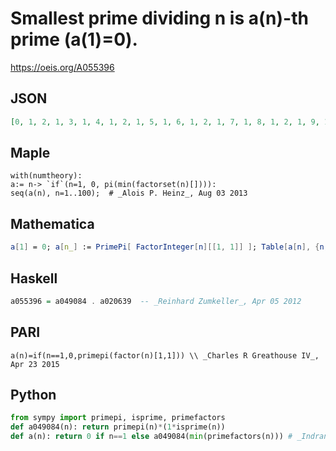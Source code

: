 # Smallest prime dividing n is a\(n\)\-th prime \(a\(1\)\=0\)\.
https://oeis.org/A055396
## JSON
```JSON
[0, 1, 2, 1, 3, 1, 4, 1, 2, 1, 5, 1, 6, 1, 2, 1, 7, 1, 8, 1, 2, 1, 9, 1, 3, 1, 2, 1, 10, 1, 11, 1, 2, 1, 3, 1, 12, 1, 2, 1, 13, 1, 14, 1, 2, 1, 15, 1, 4, 1, 2, 1, 16, 1, 3, 1, 2, 1, 17, 1, 18, 1, 2, 1, 3, 1, 19, 1, 2, 1, 20, 1, 21, 1, 2, 1, 4, 1, 22, 1, 2, 1, 23, 1, 3, 1, 2, 1, 24, 1, 4, 1, 2, 1, 3, 1]
```
## Maple
```Maple
with(numtheory):
a:= n-> `if`(n=1, 0, pi(min(factorset(n)[]))):
seq(a(n), n=1..100);  # _Alois P. Heinz_, Aug 03 2013
```
## Mathematica
```Mathematica
a[1] = 0; a[n_] := PrimePi[ FactorInteger[n][[1, 1]] ]; Table[a[n], {n, 1, 96}](* _Jean-François Alcover_, Jun 11 2012 *)
```
## Haskell
```Haskell
a055396 = a049084 . a020639  -- _Reinhard Zumkeller_, Apr 05 2012
```
## PARI
```PARI
a(n)=if(n==1,0,primepi(factor(n)[1,1])) \\ _Charles R Greathouse IV_, Apr 23 2015
```
## Python
```Python
from sympy import primepi, isprime, primefactors
def a049084(n): return primepi(n)*(1*isprime(n))
def a(n): return 0 if n==1 else a049084(min(primefactors(n))) # _Indranil Ghosh_, May 05 2017
```
